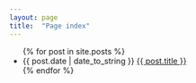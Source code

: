 ```yaml
---
layout: page
title:  "Page index"
---
```


<ul>
  {% for post in site.posts %}
    <li>
      {{ post.date | date_to_string }} <a href="{{ post.url }}"> {{ post.title }}</a>
    </li>
  {% endfor %}
</ul>
